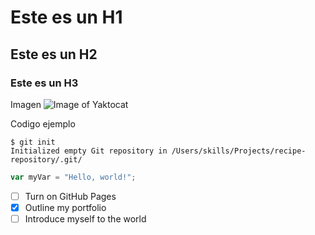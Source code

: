 # Este es un H1
## Este es un H2
### Este es un H3
Imagen
![Image of Yaktocat](https://octodex.github.com/images/yaktocat.png)

Codigo ejemplo
```
$ git init
Initialized empty Git repository in /Users/skills/Projects/recipe-repository/.git/
```
``` javascript
var myVar = "Hello, world!";
```

- [ ] Turn on GitHub Pages
- [x] Outline my portfolio
- [ ] Introduce myself to the world
